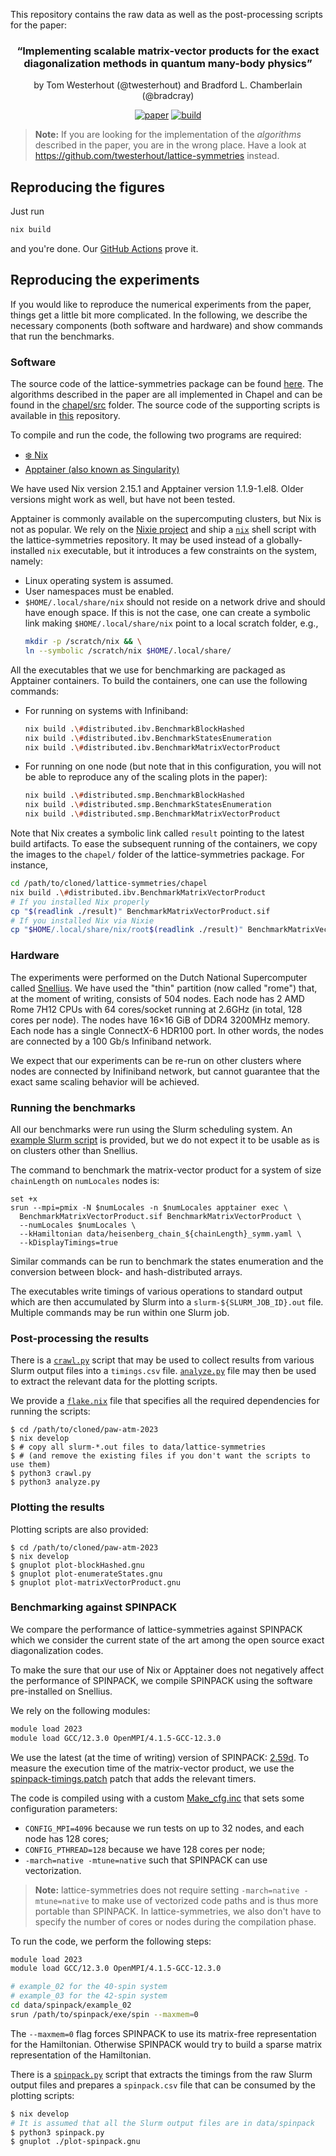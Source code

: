 This repository contains the raw data as well as the post-processing scripts
for the paper:

<div align="center">
<h3>
“Implementing scalable matrix-vector products for the exact<br/>
diagonalization methods in quantum many-body physics”
</h3>
<p>by Tom Westerhout (@twesterhout) and Bradford L. Chamberlain (@bradcray)</p>

[![paper](https://img.shields.io/badge/2308.16712-arxiv?style=flat-square&logo=arxiv&logoColor=white&label=arXiv&labelColor=888888&color=blue)](https://arxiv.org/abs/2308.16712)
[![build](https://img.shields.io/github/actions/workflow/status/twesterhout/paw-atm-2023/ci.yml?style=flat-square)](https://github.com/twesterhout/paw-atm-2023/actions/workflows/ci.yml)

</div>

> **Note:** If you are looking for the implementation of the _algorithms_
> described in the paper, you are in the wrong place. Have a look at
> https://github.com/twesterhout/lattice-symmetries instead.

## Reproducing the figures

Just run

```sh
nix build
```

and you're done. Our [GitHub
Actions](https://github.com/twesterhout/paw-atm-2023/actions) prove it.

## Reproducing the experiments

If you would like to reproduce the numerical experiments from the paper, things
get a little bit more complicated. In the following, we describe the necessary
components (both software and hardware) and show commands that run the
benchmarks.

### Software

The source code of the lattice-symmetries package can be found
[here](https://github.com/twesterhout/lattice-symmetries). The algorithms
described in the paper are all implemented in Chapel and can be found in the
[chapel/src](https://github.com/twesterhout/lattice-symmetries/tree/master/chapel/src)
folder. The source code of the supporting scripts is available in
[this](https://github.com/twesterhout/paw-atm-2023) repository.

To compile and run the code, the following two programs are required:

- [❄️ Nix](https://nixos.org/)
- [Apptainer (also known as Singularity)](https://apptainer.org/)

We have used Nix version 2.15.1 and Apptainer version 1.1.9-1.el8. Older
versions might work as well, but have not been tested.

Apptainer is commonly available on the supercomputing clusters, but Nix is not
as popular. We rely on the [Nixie project](https://github.com/nixie-dev/nixie/)
and ship a
[`nix`](https://github.com/twesterhout/lattice-symmetries/blob/master/nix)
shell script with the lattice-symmetries repository. It may be used instead of
a globally-installed `nix` executable, but it introduces a few constraints on
the system, namely:

- Linux operating system is assumed.
- User namespaces must be enabled.
- `$HOME/.local/share/nix` should not reside on a network drive and should have
  enough space. If this is not the case, one can create a symbolic link making
  `$HOME/.local/share/nix` point to a local scratch folder, e.g.,
  ```sh
  mkdir -p /scratch/nix && \
  ln --symbolic /scratch/nix $HOME/.local/share/
  ```

All the executables that we use for benchmarking are packaged as Apptainer
containers. To build the containers, one can use the following commands:

- For running on systems with Infiniband:

  ```sh
  nix build .\#distributed.ibv.BenchmarkBlockHashed
  nix build .\#distributed.ibv.BenchmarkStatesEnumeration
  nix build .\#distributed.ibv.BenchmarkMatrixVectorProduct
  ```

- For running on one node (but note that in this configuration, you will not be
  able to reproduce any of the scaling plots in the paper):

  ```sh
  nix build .\#distributed.smp.BenchmarkBlockHashed
  nix build .\#distributed.smp.BenchmarkStatesEnumeration
  nix build .\#distributed.smp.BenchmarkMatrixVectorProduct
  ```

Note that Nix creates a symbolic link called `result` pointing to the latest
build artifacts. To ease the subsequent running of the containers, we copy the
images to the `chapel/` folder of the lattice-symmetries package. For instance,

```sh
cd /path/to/cloned/lattice-symmetries/chapel
nix build .\#distributed.ibv.BenchmarkMatrixVectorProduct
# If you installed Nix properly
cp "$(readlink ./result)" BenchmarkMatrixVectorProduct.sif
# If you installed Nix via Nixie
cp "$HOME/.local/share/nix/root$(readlink ./result)" BenchmarkMatrixVectorProduct.sif
```

### Hardware

The experiments were performed on the Dutch National Supercomputer called
[Snellius](https://www.surf.nl/en/dutch-national-supercomputer-snellius). We
have used the "thin" partition (now called "rome") that, at the moment of
writing, consists of 504 nodes. Each node has 2 AMD Rome 7H12 CPUs with 64
cores/socket running at 2.6GHz (in total, 128 cores per node). The nodes have
16×16 GiB of DDR4 3200MHz memory. Each node has a single ConnectX-6 HDR100
port. In other words, the nodes are connected by a 100 Gb/s Infiniband network.

We expect that our experiments can be re-run on other clusters where nodes are
connected by Inifiniband network, but cannot guarantee that the exact same
scaling behavior will be achieved.

### Running the benchmarks

All our benchmarks were run using the Slurm scheduling system. An [example Slurm
script](./example-slurm-job.sh) is provided, but we do not expect it to be usable as is on clusters
other than Snellius.

The command to benchmark the matrix-vector product for a system of size
`chainLength` on `numLocales` nodes is:

```
set +x
srun --mpi=pmix -N $numLocales -n $numLocales apptainer exec \
  BenchmarkMatrixVectorProduct.sif BenchmarkMatrixVectorProduct \
  --numLocales $numLocales \
  --kHamiltonian data/heisenberg_chain_${chainLength}_symm.yaml \
  --kDisplayTimings=true
```

Similar commands can be run to benchmark the states enumeration and the
conversion between block- and hash-distributed arrays.

The executables write timings of various operations to standard output which
are then accumulated by Slurm into a `slurm-${SLURM_JOB_ID}.out` file. Multiple
commands may be run within one Slurm job.

### Post-processing the results

There is a [`crawl.py`](./crawl.py) script that may be used to collect results
from various Slurm output files into a `timings.csv` file.
[`analyze.py`](./analyze.py) file may then be used to extract the relevant data
for the plotting scripts.

We provide a [`flake.nix`](./flake.nix) file that specifies all the required
dependencies for running the scripts:

```console
$ cd /path/to/cloned/paw-atm-2023
$ nix develop
$ # copy all slurm-*.out files to data/lattice-symmetries
$ # (and remove the existing files if you don't want the scripts to use them)
$ python3 crawl.py
$ python3 analyze.py
```

### Plotting the results

Plotting scripts are also provided:

```console
$ cd /path/to/cloned/paw-atm-2023
$ nix develop
$ gnuplot plot-blockHashed.gnu
$ gnuplot plot-enumerateStates.gnu
$ gnuplot plot-matrixVectorProduct.gnu
```

### Benchmarking against SPINPACK

We compare the performance of lattice-symmetries against SPINPACK which we
consider the current state of the art among the open source exact
diagonalization codes.

To make the sure that our use of Nix or Apptainer does not negatively affect
the performance of SPINPACK, we compile SPINPACK using the software
pre-installed on Snellius.

We rely on the following modules:

```sh
module load 2023
module load GCC/12.3.0 OpenMPI/4.1.5-GCC-12.3.0
```

We use the latest (at the time of writing) version of SPINPACK:
[2.59d](https://www-e.uni-magdeburg.de/jschulen/spin/spinpack-2.59d.tgz). To
measure the execution time of the matrix-vector product, we use the
[spinpack-timings.patch](./data/spinpack/spinpack-timings.patch) patch that
adds the relevant timers.

The code is compiled using with a custom [Make_cfg.inc](./data/spinpack/Make_cfg.inc) that sets some configuration parameters:

- `CONFIG_MPI=4096` because we run tests on up to 32 nodes, and each node has 128 cores;
- `CONFIG_PTHREAD=128` because we have 128 cores per node;
- `-march=native -mtune=native` such that SPINPACK can use vectorization.

> **Note:** lattice-symmetries does not require setting `-march=native
-mtune=native` to make use of vectorized code paths and is thus more portable
> than SPINPACK. In lattice-symmetries, we also don't have to specify the
> number of cores or nodes during the compilation phase.

To run the code, we perform the following steps:

```sh
module load 2023
module load GCC/12.3.0 OpenMPI/4.1.5-GCC-12.3.0

# example_02 for the 40-spin system
# example_03 for the 42-spin system
cd data/spinpack/example_02
srun /path/to/spinpack/exe/spin --maxmem=0
```

The `--maxmem=0` flag forces SPINPACK to use its matrix-free representation for
the Hamiltonian. Otherwise SPINPACK would try to build a sparse matrix
representation of the Hamiltonian.

There is a [`spinpack.py`](./spinpack.py) script that extracts the timings from
the raw Slurm output files and prepares a `spinpack.csv` file that can be
consumed by the plotting scripts:

```sh
$ nix develop
# It is assumed that all the Slurm output files are in data/spinpack
$ python3 spinpack.py
$ gnuplot ./plot-spinpack.gnu
```
